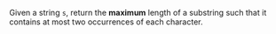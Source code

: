 Given a string `s`, return the **maximum** length of a substring such that it contains at most two occurrences of each character.
